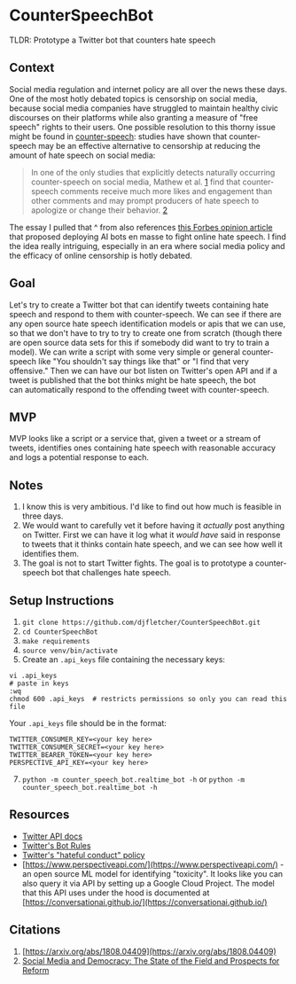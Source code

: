 # CounterSpeechBot
TLDR: Prototype a Twitter bot that counters hate speech

## Context

Social media regulation and internet policy are all over the news these days. One of the most hotly debated topics is censorship on social media, because social media companies have struggled to maintain healthy civic discourses on their platforms while also granting a measure of "free speech" rights to their users. One possible resolution to this thorny issue might be found in [counter-speech](https://en.wikipedia.org/wiki/Counterspeech): studies have shown that counter-speech may be an effective alternative to censorship at reducing the amount of hate speech on social media:
> In one of the only studies that explicitly detects naturally occurring counter-speech on social media, Mathew et al. [1](#citations) find that counter-speech comments receive much more likes and engagement than other comments and may prompt producers of hate speech to apologize or change their behavior. [2](#citations)

The essay I pulled that ^ from also references [this Forbes opinion article](https://www.forbes.com/sites/kalevleetaru/2017/02/04/fighting-social-media-hate-speech-with-ai-powered-bots/?sh=2386d90527b1) that proposed deploying AI bots en masse to fight online hate speech. I find the idea really intriguing, especially in an era where social media policy and the efficacy of online censorship is hotly debated.

## Goal
Let's try to create a Twitter bot that can identify tweets containing hate speech and respond to them with counter-speech. We can see if there are any open source hate speech identification models or apis that we can use, so that we don't have to try to try to create one from scratch (though there are open source data sets for this if somebody did want to try to train a model). We can write a script with some very simple or general counter-speech like "You shouldn't say things like that" or "I find that very offensive." Then we can have our bot listen on Twitter's open API and if a tweet is published that the bot thinks might be hate speech, the bot can automatically respond to the offending tweet with counter-speech.

## MVP
MVP looks like a script or a service that, given a tweet or a stream of tweets, identifies ones containing hate speech with reasonable accuracy and logs a potential response to each. 

## Notes
1. I know this is very ambitious. I'd like to find out how much is feasible in three days.
2. We would want to carefully vet it before having it _actually_ post anything on Twitter. First we can have it log what it _would have_ said in response to tweets that it thinks contain hate speech, and we can see how well it identifies them.
3. The goal is not to start Twitter fights. The goal is to prototype a counter-speech bot that challenges hate speech.

## Setup Instructions
1. `git clone https://github.com/djfletcher/CounterSpeechBot.git`
2. `cd CounterSpeechBot`
3. `make requirements`
5. `source venv/bin/activate`
6. Create an `.api_keys` file containing the necessary keys:
```
vi .api_keys
# paste in keys
:wq
chmod 600 .api_keys  # restricts permissions so only you can read this file
```
Your `.api_keys` file should be in the format:
```
TWITTER_CONSUMER_KEY=<your key here>
TWITTER_CONSUMER_SECRET=<your key here>
TWITTER_BEARER_TOKEN=<your key here>
PERSPECTIVE_API_KEY=<your key here>
```
7. `python -m counter_speech_bot.realtime_bot -h` or `python -m counter_speech_bot.realtime_bot -h`

## Resources
 * [Twitter API docs](https://developer.twitter.com/en/docs/twitter-api)
 * [Twitter's Bot Rules](https://help.twitter.com/en/rules-and-policies/twitter-automation)
 * [Twitter's "hateful conduct" policy](https://help.twitter.com/en/rules-and-policies/hateful-conduct-policy)
 * [https://www.perspectiveapi.com/](https://www.perspectiveapi.com/) - an open source ML model for identifying "toxicity". It looks like you can also query it via API by setting up a Google Cloud Project. The model that this API uses under the hood is documented at [https://conversationai.github.io/](https://conversationai.github.io/)

## Citations
1. [https://arxiv.org/abs/1808.04409](https://arxiv.org/abs/1808.04409)
2. [Social Media and Democracy: The State of the Field and Prospects for Reform](https://www.cambridge.org/core/books/social-media-and-democracy/E79E2BBF03C18C3A56A5CC393698F117)

 
